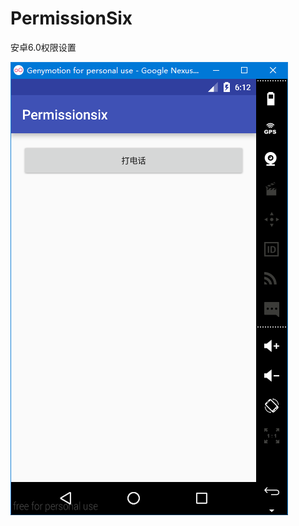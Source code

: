 # PermissionSix
安卓6.0权限设置

![](https://github.com/gdmec07120731/PermissionSix/blob/master/pic/O6CBZNJP%40U4K7%5BKDW%7D7%7DN%24Q.png)
